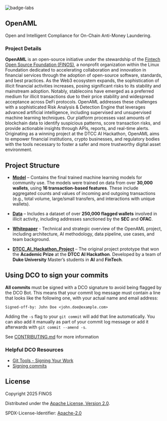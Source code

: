 ![badge-labs](https://user-images.githubusercontent.com/327285/230928932-7c75f8ed-e57b-41db-9fb7-a292a13a1e58.svg)

## OpenAML
Open and Intelligent Compliance for On-Chain Anti-Money Laundering.

### Project Details

**OpenAML** is an open-source initiative under the stewardship of the [Fintech Open Source Foundation (FINOS)](https://www.finos.org/), a nonprofit organization within the Linux Foundation dedicated to accelerating collaboration and innovation in financial services through the adoption of open-source software, standards, and best practices. As the Web3 ecosystem expands, the sophistication of illicit financial activities increases, posing significant risks to its stability and mainstream adoption. Notably, stablecoins have emerged as a preferred medium for illicit transactions due to their price stability and widespread acceptance across DeFi protocols. OpenAML addresses these challenges with a sophisticated Risk Analysis & Detection Engine that leverages advanced artificial intelligence, including supervised and unsupervised machine learning techniques. Our platform processes vast amounts of blockchain data to identify suspicious patterns, score transaction risks, and provide actionable insights through APIs, reports, and real-time alerts. Originating as a winning project at the DTCC AI Hackathon, OpenAML aims to empower financial institutions, crypto businesses, and regulatory bodies with the tools necessary to foster a safer and more trustworthy digital asset environment.



## Project Structure

* [**Model**](./Model) – Contains the final trained machine learning models for community use. The models were trained on data from over **30,000 wallets**, using **16 transaction-based features**. These include aggregated counts and values of incoming and outgoing transactions (e.g., total volume, large/small transfers, and interactions with unique wallets).

* [**Data**](./Data) – Includes a dataset of over **250,000 flagged wallets** involved in illicit activity, including addresses sanctioned by the **SEC** and **OFAC**.

* [**Whitepaper**](./Whitepaper.md) -  Technical and strategic overview of the OpenAML project, including architecture, AI methodology, data pipeline, use cases, and team background.

* [**DTCC\_AI\_Hackathon\_Project**](./Project_DTCC_AI_Hackathon) – The original project prototype that won the **Academic Prize** at the **DTCC AI Hackathon**. Developed by a team of **Duke University** Master’s students in **AI** and **FinTech**.


## Using DCO to sign your commits

**All commits** must be signed with a DCO signature to avoid being flagged by the DCO Bot. This means that your commit log message must contain a line that looks like the following one, with your actual name and email address:

```
Signed-off-by: John Doe <john.doe@example.com>
```

Adding the `-s` flag to your `git commit` will add that line automatically. You can also add it manually as part of your commit log message or add it afterwards with `git commit --amend -s`.

See [CONTRIBUTING.md](./.github/CONTRIBUTING.md) for more information

### Helpful DCO Resources
- [Git Tools - Signing Your Work](https://git-scm.com/book/en/v2/Git-Tools-Signing-Your-Work)
- [Signing commits
](https://docs.github.com/en/github/authenticating-to-github/signing-commits)


## License

Copyright 2025 FINOS

Distributed under the [Apache License, Version 2.0](http://www.apache.org/licenses/LICENSE-2.0).

SPDX-License-Identifier: [Apache-2.0](https://spdx.org/licenses/Apache-2.0)








